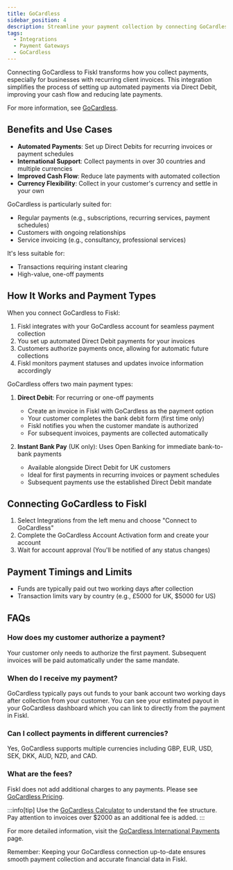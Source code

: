 ```yaml
---
title: GoCardless
sidebar_position: 4
description: Streamline your payment collection by connecting GoCardless to Fiskl
tags:
  - Integrations
  - Payment Gateways
  - GoCardless
---
```


Connecting GoCardless to Fiskl transforms how you collect payments, especially for businesses with recurring client invoices. This integration simplifies the process of setting up automated payments via Direct Debit, improving your cash flow and reducing late payments.

For more information, see [GoCardless](https://gocardless.com/).

## Benefits and Use Cases

- **Automated Payments**: Set up Direct Debits for recurring invoices or payment schedules
- **International Support**: Collect payments in over 30 countries and multiple currencies
- **Improved Cash Flow**: Reduce late payments with automated collection
- **Currency Flexibility**: Collect in your customer's currency and settle in your own

GoCardless is particularly suited for:

- Regular payments (e.g., subscriptions, recurring services, payment schedules)
- Customers with ongoing relationships
- Service invoicing (e.g., consultancy, professional services)

It's less suitable for:

- Transactions requiring instant clearing
- High-value, one-off payments

## How It Works and Payment Types

When you connect GoCardless to Fiskl:

1. Fiskl integrates with your GoCardless account for seamless payment collection
2. You set up automated Direct Debit payments for your invoices
3. Customers authorize payments once, allowing for automatic future collections
4. Fiskl monitors payment statuses and updates invoice information accordingly

GoCardless offers two main payment types:

1. **Direct Debit**: For recurring or one-off payments
   - Create an invoice in Fiskl with GoCardless as the payment option
   - Your customer completes the bank debit form (first time only)
   - Fiskl notifies you when the customer mandate is authorized
   - For subsequent invoices, payments are collected automatically

2. **Instant Bank Pay** (UK only): Uses Open Banking for immediate bank-to-bank payments
   - Available alongside Direct Debit for UK customers
   - Ideal for first payments in recurring invoices or payment schedules
   - Subsequent payments use the established Direct Debit mandate

## Connecting GoCardless to Fiskl

1. Select Integrations from the left menu and choose "Connect to GoCardless"
2. Complete the GoCardless Account Activation form and create your account
3. Wait for account approval (You'll be notified of any status changes)

## Payment Timings and Limits

- Funds are typically paid out two working days after collection
- Transaction limits vary by country (e.g., £5000 for UK, $5000 for US)

## FAQs

### How does my customer authorize a payment?
Your customer only needs to authorize the first payment. Subsequent invoices will be paid automatically under the same mandate.

### When do I receive my payment?
GoCardless typically pays out funds to your bank account two working days after collection from your customer. You can see your estimated payout in your GoCardless dashboard which you can link to directly from the payment in Fiskl.

### Can I collect payments in different currencies?
Yes, GoCardless supports multiple currencies including GBP, EUR, USD, SEK, DKK, AUD, NZD, and CAD.

### What are the fees?
Fiskl does not add additional charges to any payments. Please see [GoCardless Pricing](https://gocardless.com/pricing/).

:::info[tip]
Use the [GoCardless Calculator](https://gocardless.com/pricing/) to understand the fee structure. Pay attention to invoices over $2000 as an additional fee is added.
:::

For more detailed information, visit the [GoCardless International Payments](https://gocardless.com/international-payments) page.

Remember: Keeping your GoCardless connection up-to-date ensures smooth payment collection and accurate financial data in Fiskl.